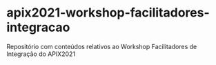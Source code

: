 # apix2021-workshop-facilitadores-integracao
Repositório com conteúdos relativos ao Workshop Facilitadores de Integração do APIX2021
